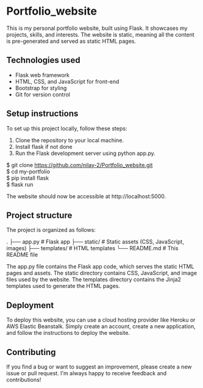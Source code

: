 # Portfolio_website

This is my personal portfolio website, built using Flask. It showcases my projects, skills, and interests. The website is static, meaning all the content is pre-generated and served as static HTML pages.

## Technologies used

* Flask web framework
* HTML, CSS, and JavaScript for front-end
* Bootstrap for styling
* Git for version control

## Setup instructions

To set up this project locally, follow these steps:

1. Clone the repository to your local machine.
2. Install flask if not done
3. Run the Flask development server using python app.py.

$ git clone https://github.com/nilay-2/Portfolio_website.git <br/>
$ cd my-portfolio <br/>
$ pip install flask <br/>
$ flask run

The website should now be accessible at http://localhost:5000.

## Project structure

The project is organized as follows:

.
├── app.py            # Flask app
├── static/           # Static assets (CSS, JavaScript, images)
├── templates/        # HTML templates
└── README.md         # This README file

The app.py file contains the Flask app code, which serves the static HTML pages and assets. The static directory contains CSS, JavaScript, and image files used by the website. The templates directory contains the Jinja2 templates used to generate the HTML pages.

## Deployment

To deploy this website, you can use a cloud hosting provider like Heroku or AWS Elastic Beanstalk. Simply create an account, create a new application, and follow the instructions to deploy the website.

## Contributing

If you find a bug or want to suggest an improvement, please create a new issue or pull request. I'm always happy to receive feedback and contributions!
